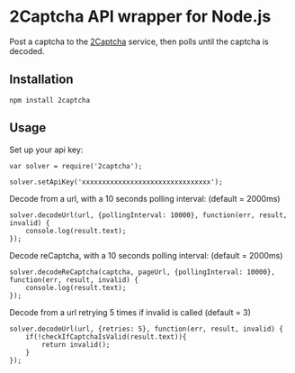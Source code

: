 # 2Captcha API wrapper for Node.js

Post a captcha to the [2Captcha](https://2captcha.com/) service, then polls until the captcha is decoded.

## Installation

    npm install 2captcha


## Usage


Set up your api key:

    var solver = require('2captcha');

    solver.setApiKey('xxxxxxxxxxxxxxxxxxxxxxxxxxxxxxxx');


Decode from a url, with a 10 seconds polling interval: (default = 2000ms)

    solver.decodeUrl(url, {pollingInterval: 10000}, function(err, result, invalid) {
        console.log(result.text);
    });

Decode reCaptcha, with a 10 seconds polling interval: (default = 2000ms)

    solver.decodeReCaptcha(captcha, pageUrl, {pollingInterval: 10000}, function(err, result, invalid) {
        console.log(result.text);
    });

Decode from a url retrying 5 times if invalid is called (default = 3)

    solver.decodeUrl(url, {retries: 5}, function(err, result, invalid) {
        if(!checkIfCaptchaIsValid(result.text)){
        	return invalid();
        }
    });


